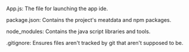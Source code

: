 App.js: The file for launching the app ide.

package.json: Contains the project's meatdata and npm packages.

node_modules: Contains the java script libraries and tools. 

.gitignore: Ensures files aren't tracked by git that aren't supposed to be.